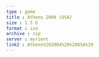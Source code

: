 ```yaml
---
type : game
title : Athens 2004 (USA)
size : 1.5 G
format : iso
archive : zip
server : myrient
link2 : Athens%202004%20%28USA%29
---
```

